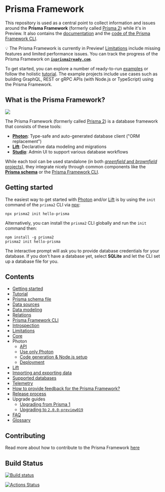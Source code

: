 # Prisma Framework


This repository is used as a central point to collect information and issues around the **Prisma Framework** (formerly called [Prisma 2](https://www.prisma.io/blog/announcing-prisma-2-zq1s745db8i5/)) while it's in Preview. It also contains the [documentation](./docs) and the [code of the Prisma Framework CLI](./cli).

💡 The Prisma Framework is currently in Preview! [Limitations](./docs/limitations.md) include missing features and limited performance issues. You can track the progress of the Prisma Framework on [**`isprisma2ready.com`**](https://www.isprisma2ready.com).

To get started, you can explore a number of ready-to-run [examples](https://github.com/prisma/prisma-examples/tree/prisma2) or follow the holistic [tutorial](./docs/tutorial.md). The example projects include use cases such as building GraphQL, REST or gRPC APIs (with Node.js or TypeScript) using the Prisma Framework.

## What is the Prisma Framework?

![](https://i.imgur.com/FmaRakd.png)

The Prisma Framework (formerly called [Prisma 2](https://www.prisma.io/blog/announcing-prisma-2-zq1s745db8i5/)) is a database framework that consists of these tools:

- [**Photon**](https://photonjs.prisma.io/): Type-safe and auto-generated database client ("ORM replacement")
- [**Lift**](https://lift.prisma.io/): Declarative data modeling and migrations
- [**Studio**](https://github.com/prisma/studio): Admin UI to support various database workflows

While each tool can be used standalone (in both [_greenfield_ and _brownfield_ projects](https://en.wikipedia.org/wiki/Brownfield_(software_development))), they integrate nicely through common components like the [**Prisma schema**](./docs/prisma-schema-file.md) or the [Prisma Framework CLI](./docs/prisma2-cli.md).

## Getting started

The easiest way to get started with [Photon](https://github.com/prisma/photonjs) and/or [Lift](https://github.com/prisma/lift) is by using the `init` command of the `prisma2` CLI via [npx](https://github.com/npm/npx):

```
npx prisma2 init hello-prisma
```

Alternatively, you can install the `prisma2` CLI globally and run the `init` command then:

```
npm install -g prisma2
prisma2 init hello-prisma
```

The interactive prompt will ask you to provide database credentials for your database. If you don't have a database yet, select **SQLite** and let the CLI set up a database file for you.

## Contents

- [Getting started](./docs/getting-started.md)
- [Tutorial](./docs/tutorial.md)
- [Prisma schema file](./docs/prisma-schema-file.md)
- [Data sources](./docs/data-sources.md)
- [Data modeling](./docs/data-modeling.md)
- [Relations](./docs/relations.md)
- [Prisma Framework CLI](./docs/prisma2-cli.md)
- [Introspection](./docs/introspection.md)
- [Limitations](./docs/limitations.md)
- [Core](./docs/core)
- Photon
  - [API](./docs/photon/api.md)
  - [Use only Photon](./docs/photon/use-only-photon.md)
  - [Code generation & Node.js setup](./docs/photon/codegen-and-node-setup.md)
  - [Deployment](./docs/photon/deployment.md)
- [Lift](./docs/lift)
- [Importing and exporting data](./docs/import-and-export-data)
- [Supported databases](./docs/supported-databases.md)
- [Telemetry](./docs/telemetry.md)
- [How to provide feedback for the Prisma Framework?](./docs/prisma2-feedback.md)
- [Release process](./docs/releases.md)
- Upgrade guides
  - [Upgrading from Prisma 1](./docs/upgrade-guides/upgrading-from-prisma-1.md)
  - [Upgrading to `2.0.0-preview019`](./docs/upgrade-guides/upgrading-to-preview019.md)
- [FAQ](./docs/faq.md)
- [Glossary](./docs/glossary.md)
## Contributing

Read more about how to contribute to the Prisma Framework [here](https://github.com/prisma/prisma2/blob/master/CONTRIBUTING.md)

## Build Status
[![Build status](https://badge.buildkite.com/590e1981074b70961362481ad8319a831b44a38c5d468d6408.svg)](https://buildkite.com/prisma/prisma2-test)

 [![Actions Status](https://github.com/prisma/prisma2-e2e-tests/workflows/test/badge.svg)](https://github.com/prisma/prisma2-e2e-tests/actions)

